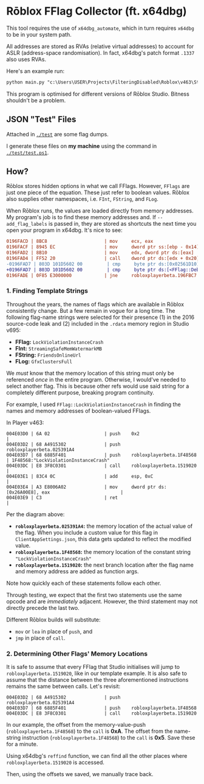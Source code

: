 # Rōblox FFlag Collector (ft. x64dbg)

This tool requires the use of `x64dbg_automate`, which in turn requires `x64dbg` to be in your system path.

All addresses are stored as RVAs (relative virtual addresses) to account for ASLR (address-space randomisation). In fact, x64dbg's patch format `.1337` also uses RVAs.

Here's an example run:

```ps
python main.py "c:\Users\USER\Projects\FilteringDisabled\Roblox\v463\Studio\RobloxStudioBeta.exe" -df -ds > "./test-studio-v463.json"
```

This program is optimised for different versions of Rōblox Studio. Bitness shouldn't be a problem.

## JSON "Test" Files

Attached in [`./test`](./test) are some flag dumps.

I generate these files on **my machine** using the command in [`./test/test.ps1`](./test/test.ps1).

## How?

Rōblox stores hidden options in what we call FFlags. However, `FFlags` are just one piece of the equation. These just refer to boolean values. Rōblox also supplies other namespaces, i.e. `FInt`, `FString`, and `FLog`.

When Rōblox runs, the values are loaded directly from memory addresses. My program's job is to find these memory addresses and. If `--add_flag_labels` is passed in, they are stored as shortcuts the next time you open your program in x64dbg. It's nice to see:

```patch
0196FACD | 8BC8                     | mov     ecx, eax
0196FACF | 8945 EC                  | mov     dword ptr ss:[ebp - 0x14], eax
0196FAD2 | 8B10                     | mov     edx, dword ptr ds:[eax]
0196FAD4 | FF52 20                  | call    dword ptr ds:[edx + 0x20]
-0196FAD7 | 803D 101D5602 00         | cmp     byte ptr ds:[0x02561D10]
+0196FAD7 | 803D 101D5602 00         | cmp     byte ptr ds:[<FFlag::DebugAdornsDisabled>], 0x0
0196FADE | 0F85 E3000000            | jne     robloxplayerbeta.196FBC7
```

### 1. Finding Template Strings

Throughout the years, the names of flags which are available in Rōblox consistently change. But a few remain in vogue for a long time. The following flag-name strings were selected for their presence (1) in the 2016 source-code leak and (2) included in the `.rdata` memory region in Studio v695:

- **FFlag:** `LockViolationInstanceCrash`
- **FInt:** `StreamingSafeMemWatermarkMB`
- **FString:** `FriendsOnlineUrl`
- **FLog:** `GfxClustersFull`

We _must_ know that the memory location of this string must only be referenced _once_ in the entire program. Otherwise, I would've needed to select another flag. This is because other refs would use said string for a completely different purpose, breaking program continuity.

For example, I used `FFlag::LockViolationInstanceCrash` in finding the names and memory addresses of boolean-valued FFlags.

In Player v463:

```
004E03D0 | 6A 02                    | push    0x2                                                    |
004E03D2 | 68 A4915302              | push    robloxplayerbeta.025391A4
004E03D7 | 68 6885F401              | push    robloxplayerbeta.1F48568                               | 1F48568:"LockViolationInstanceCrash"
004E03DC | E8 3F8C0301              | call    robloxplayerbeta.1519020                               |
004E03E1 | 83C4 0C                  | add     esp, 0xC                                               |
004E03E4 | A3 E8006A02              | mov     dword ptr ds:[0x26A00E8], eax                          |
004E03E9 | C3                       | ret                                                            |
```

Per the diagram above:

- **`robloxplayerbeta.025391A4`:** the memory location of the actual value of the flag. When you include a custom value for this flag in `ClientAppSettings.json`, this data gets updated to reflect the modified value.
- **`robloxplayerbeta.1F48568`:** the memory location of the constant string `"LockViolationInstanceCrash"`
- **`robloxplayerbeta.1519020`:** the next branch location after the flag name and memory address are added as function args.

Note how quickly each of these statements follow each other.

Through testing, we expect that the first two statements use the same opcode and are _immediately_ adjacent. However, the third statement may not directly precede the last two.

Different Rōblox builds will substitute:

- `mov` or `lea` in place of `push`, and
- `jmp` in place of `call`.

### 2. Determining Other Flags' Memory Locations

It is safe to assume that every FFlag that Studio initialises will jump to `robloxplayerbeta.1519020`, like in our template example. It is also safe to assume that the distance between the three aforementioned instructions remains the same between calls. Let's revisit:

```
004E03D2 | 68 A4915302              | push    robloxplayerbeta.025391A4
004E03D7 | 68 6885F401              | push    robloxplayerbeta.1F48568
004E03DC | E8 3F8C0301              | call    robloxplayerbeta.1519020
```

In our example, the offset from the memory-value-push (`robloxplayerbeta.1F48568`) to the `call` is **0xA**. The offset from the name-string instruction (`robloxplayerbeta.1F48568`) to the `call` is **0x5**. Save these for a minute.

Using x64dbg's `reffind` function, we can find all the other places where `robloxplayerbeta.1519020` is accessed.

Then, using the offsets we saved, we manually trace back.
